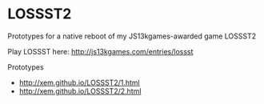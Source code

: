 LOSSST2
==

Prototypes for a native reboot of my JS13kgames-awarded game LOSSST2

Play LOSSST here: http://js13kgames.com/entries/lossst

Prototypes
- http://xem.github.io/LOSSST2/1.html
- http://xem.github.io/LOSSST2/2.html